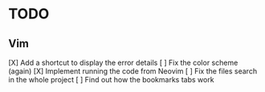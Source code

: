 # TODO

## Vim

[X] Add a shortcut to display the error details
[ ] Fix the color scheme (again)
[X] Implement running the code from Neovim
[ ] Fix the files search in the whole project
[ ] Find out how the bookmarks tabs work


